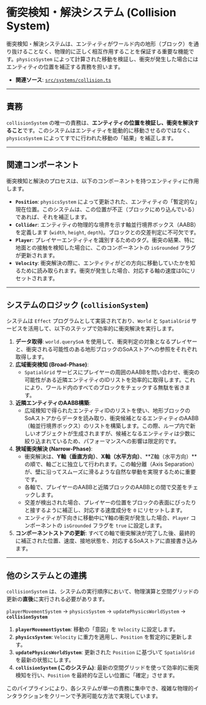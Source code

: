 # 衝突検知・解決システム (Collision System)

衝突検知・解決システムは、エンティティがワールド内の地形（ブロック）を通り抜けることなく、物理的に正しく相互作用することを保証する重要な機能です。`physicsSystem` によって計算された移動を検証し、衝突が発生した場合にはエンティティの位置を補正する責務を担います。

-   **関連ソース**: [`src/systems/collision.ts`](../../src/systems/collision.ts)

---

## 責務

`collisionSystem` の唯一の責務は、**エンティティの位置を検証し、衝突を解決すること**です。このシステムはエンティティを能動的に移動させるのではなく、`physicsSystem` によってすでに行われた移動の「結果」を補正します。

---

## 関連コンポーネント

衝突検知と解決のプロセスは、以下のコンポーネントを持つエンティティに作用します。

-   **`Position`**: `physicsSystem` によって更新された、エンティティの「暫定的な」現在位置。このシステムは、この位置が不正（ブロックにめり込んでいる）であれば、それを補正します。
-   **`Collider`**: エンティティの物理的な境界を示す軸並行境界ボックス（AABB）を定義します (`width`, `height`, `depth`)。ブロックとの交差判定に不可欠です。
-   **`Player`**: プレイヤーエンティティを識別するためのタグ。衝突の結果、特に地面との接触を検知した場合に、このコンポーネントの `isGrounded` フラグが更新されます。
-   **`Velocity`**: 衝突解決の際に、エンティティがどの方向に移動していたかを知るために読み取られます。衝突が発生した場合、対応する軸の速度は0にリセットされます。

---

## システムのロジック (`collisionSystem`)

システムは `Effect` プログラムとして実装されており、`World` と `SpatialGrid` サービスを活用して、以下のステップで効率的に衝突解決を実行します。

1.  **データ取得**: `world.querySoA` を使用して、衝突判定の対象となるプレイヤーと、衝突される可能性のある地形ブロックのSoAストアへの参照をそれぞれ取得します。
2.  **広域衝突検知 (Broad-Phase)**:
    -   `SpatialGrid` サービスにプレイヤーの周囲のAABBを問い合わせ、衝突の可能性がある近隣エンティティのIDリストを効率的に取得します。これにより、ワールド内のすべてのブロックをチェックする無駄を省きます。
3.  **近隣エンティティのAABB構築**:
    -   広域検知で得られたエンティティIDのリストを使い、地形ブロックのSoAストアからデータを読み取り、衝突候補となるエンティティのAABB（軸並行境界ボックス）のリストを構築します。この際、ループ内で新しいオブジェクトが生成されますが、候補となるエンティティは少数に絞り込まれているため、パフォーマンスへの影響は限定的です。
4.  **狭域衝突解決 (Narrow-Phase)**:
    -   衝突解決は、**Y軸（垂直方向）**、**X軸（水平方向）**、**Z軸（水平方向）**の順で、軸ごとに独立して行われます。この軸分離（Axis Separation）が、壁に沿ってスムーズに滑るような自然な挙動を実現するために重要です。
    -   各軸で、プレイヤーのAABBと近隣ブロックのAABBとの間で交差をチェックします。
    -   交差が検出された場合、プレイヤーの位置をブロックの表面にぴったりと接するように補正し、対応する速度成分を `0` にリセットします。
    -   エンティティが下向きに移動中にY軸の衝突が発生した場合、`Player` コンポーネントの `isGrounded` フラグを `true` に設定します。
5.  **コンポーネントストアの更新**: すべての軸で衝突解決が完了した後、最終的に補正された位置、速度、接地状態を、対応するSoAストアに直接書き込みます。

---

## 他のシステムとの連携

`collisionSystem` は、システムの実行順序において、物理演算と空間グリッドの更新の**直後**に実行される必要があります。

`playerMovementSystem` -> `physicsSystem` -> `updatePhysicsWorldSystem` -> **`collisionSystem`**

1.  **`playerMovementSystem`**: 移動の「意図」を `Velocity` に設定します。
2.  **`physicsSystem`**: `Velocity` に重力を適用し、`Position` を暫定的に更新します。
3.  **`updatePhysicsWorldSystem`**: 更新された `Position` に基づいて `SpatialGrid` を最新の状態にします。
4.  **`collisionSystem` (このシステム)**: 最新の空間グリッドを使って効率的に衝突検知を行い、`Position` を最終的な正しい位置に「確定」させます。

このパイプラインにより、各システムが単一の責務に集中でき、複雑な物理的インタラクションをクリーンで予測可能な方法で実現しています。